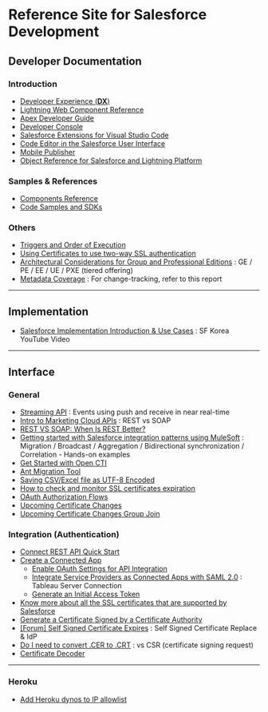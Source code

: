 # Reference Site for Salesforce Development    

## Developer Documentation  

### Introduction   

- [Developer Experience (**DX**)](https://developer.salesforce.com/developer-centers/developer-experience/)  
- [Lightning Web Component Reference](https://developer.salesforce.com/docs/component-library/overview/components) 
- [Apex Developer Guide](https://developer.salesforce.com/docs/atlas.en-us.230.0.apexcode.meta/apexcode/apex_dev_guide.htm) 
- [Developer Console](https://help.salesforce.com/articleView?id=sf.code_system_log.htm&type=5#code_system_log)
- [Salesforce Extensions for Visual Studio Code](https://developer.salesforce.com/tools/vscode/)
- [Code Editor in the Salesforce User Interface](https://help.salesforce.com/articleView?id=sf.code_define_package.htm&type=5#code_define_package)  
- [Mobile Publisher](https://dreamevent.secure.force.com/articleView?id=sf.s1_branded_apps.htm&type=5)  
- [Object Reference for Salesforce and Lightning Platform](https://developer.salesforce.com/docs/atlas.en-us.224.0.object_reference.meta/object_reference/sforce_api_objects_concepts.htm)  

### Samples & References  

- [Components Reference](https://developer.salesforce.com/docs/component-library/overview/components)  
- [Code Samples and SDKs](https://developer.salesforce.com/code-samples-and-sdks)  

### Others  

- [Triggers and Order of Execution](https://developer.salesforce.com/docs/atlas.en-us.apexcode.meta/apexcode/apex_triggers_order_of_execution.htm)  
- [Using Certificates to use two-way SSL authentication](https://developer.salesforce.com/docs/atlas.en-us.apexcode.meta/apexcode/apex_callouts_client_certs.htm)
- [Architectural Considerations for Group and Professional Editions](https://developer.salesforce.com/docs/atlas.en-us.216.0.packagingGuide.meta/packagingGuide/dev_packages_for_pe_ge.htm) : GE / PE / EE / UE / PXE (tiered offering)  
- [Metadata Coverage](https://developer.salesforce.com/docs/metadata-coverage/51) : For change-tracking, refer to this report  

---
## Implementation 

- [Salesforce Implementation Introduction & Use Cases](https://www.youtube.com/playlist?list=PLwDkE0LEAzzGbzqF_8gr1tXA3igEdQswM) : SF Korea YouTube Video  

---
## Interface  

### General  

- [Streaming API](https://developer.salesforce.com/docs/atlas.en-us.api_streaming.meta/api_streaming/intro_stream.htm) : Events using push and receive in near real-time  
- [Intro to Marketing Cloud APIs](https://developer.salesforce.com/docs/atlas.en-us.mc-apis.meta/mc-apis/index-api.htm) : REST vs SOAP  
- [REST VS SOAP: When Is REST Better?](https://stormpath.com/blog/rest-vs-soap)  
- [Getting started with Salesforce integration patterns using MuleSoft](https://developer.mulesoft.com/tutorials-and-howtos/quick-start/getting-started-with-salesforce-integration-patterns-using-mulesoft/?utm_source=email&utm_medium=referral&utm_campaign=anypoint-onboarding-nurture&mkt_tok=NTY0LVNaUy0xMzYAAAF8HgHgm8BDPosP49-vPl-Gk8G60ZwYtrQQIC-cWqkbu2TdYNQnX_YoMu2KUD3S6H5Jm9C8XfiF7M5MKCmL6_BuwXxyHvqgSYGFHd7dxwDcSwuev4U) : Migration / Broadcast / Aggregation / Bidirectional synchronization / Correlation - Hands-on examples  
- [Get Started with Open CTI](https://developer.salesforce.com/docs/atlas.en-us.api_cti.meta/api_cti/sforce_api_cti_intro.htm)  
- [Ant Migration Tool](https://developer.salesforce.com/docs/atlas.en-us.daas.meta/daas/meta_development.htm)  
- [Saving CSV/Excel file as UTF-8 Encoded](https://www.webtoffee.com/how-to-save-csv-excel-file-as-utf-8-encoded/)  
- [How to check and monitor SSL certificates expiration](https://songrgg.github.io/operation/how-to-check-and-monitor-tls-jks-certificates-with-telegraf/)  
- [OAuth Authorization Flows](https://help.salesforce.com/s/articleView?id=sf.remoteaccess_oauth_flows.htm&type=5)  
- [Upcoming Certificate Changes](https://trailhead.salesforce.com/trailblazer-community/feed/0D54S00000C382XSAR)  
- [Upcoming Certificate Changes Group Join](https://trailhead.salesforce.com/trailblazer-community/groups/0F9300000001oAFCAY?tab=members)  

### Integration (Authentication)    

- [Connect REST API Quick Start](https://developer.salesforce.com/docs/atlas.en-us.232.0.chatterapi.meta/chatterapi/quickstart.htm)  
- [Create a Connected App](https://help.salesforce.com/s/articleView?id=sf.connected_app_create.htm&type=5)  
  - [Enable OAuth Settings for API Integration](https://help.salesforce.com/s/articleView?id=sf.connected_app_create_api_integration.htm&type=5)  
  - [Integrate Service Providers as Connected Apps with SAML 2.0](https://help.salesforce.com/s/articleView?id=sf.connected_app_create_saml_sso.htm&type=5) : Tableau Server Connection    
  - [Generate an Initial Access Token](https://help.salesforce.com/s/articleView?id=sf.remoteaccess_oidc_initial_access_token.htm&type=5)  
- [Know more about all the SSL certificates that are supported by Salesforce](https://help.salesforce.com/s/articleView?id=000326722&type=1)  
- [Generate a Certificate Signed by a Certificate Authority](https://help.salesforce.com/s/articleView?id=sf.security_keys_uploading_signed_cert.htm&type=5)  
- [[Forum] Self Signed Certificate Expires](https://developer.salesforce.com/forums/?id=9060G000000BghEQAS) : Self Signed Certificate Replace & IdP 
- [Do I need to convert .CER to .CRT](https://stackoverflow.com/questions/642284/do-i-need-to-convert-cer-to-crt-for-apache-ssl-certificates-if-so-how) : vs CSR (certificate signing request)    
- [Certificate Decoder](https://www.sslshopper.com/certificate-decoder.html)  

---
### Heroku  

- [Add Heroku dynos to IP allowlist ](https://help.heroku.com/JS13Y78I/i-need-to-add-heroku-dynos-to-our-allowlist-what-are-ip-address-ranges-in-use-at-heroku)  


